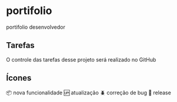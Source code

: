 # portifolio
portifolio desenvolvedor

## Tarefas
O controle das tarefas desse projeto será realizado no GitHub

## Ícones
:package: nova funcionalidade
:up: atualização
:beetle: correção de bug
:checkered_flag: release
